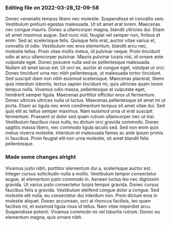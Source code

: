 

### Editing file on 2022-03-28_12-09-58

Donec venenatis tempus libero nec molestie. Suspendisse et convallis sem. Vestibulum pretium egestas malesuada. Ut sit amet erat lorem. Maecenas nec congue mauris. Donec a ullamcorper magna, blandit ultricies dui. Etiam sit amet maximus augue. Sed nunc nisl, feugiat vel semper non, finibus et enim. Sed ac scelerisque felis. Quisque felis erat, auctor vitae varius et, convallis id odio. Vestibulum nec eros elementum, blandit arcu nec, molestie tellus. Proin vitae mollis metus, id pulvinar neque. Proin tincidunt odio at arcu ullamcorper pulvinar. Mauris pulvinar turpis nisl, id ornare ante vulputate eget.
Donec posuere nulla sed ex pellentesque malesuada. Nullam sit amet lacus est. Ut orci ex, auctor at congue eget, volutpat ut orci. Donec tincidunt urna nec nibh pellentesque, ut malesuada tortor tincidunt. Sed suscipit diam non nibh euismod scelerisque. Maecenas placerat, libero quis interdum lobortis, lectus sapien tincidunt mi, quis ultricies quam lorem tempus nulla. Vivamus odio massa, pellentesque at vulputate eget, hendrerit semper ligula. Maecenas porttitor efficitur eros ut fermentum. Donec ultrices ultrices nulla ut luctus.
Maecenas pellentesque sit amet mi ut porta. Etiam ac ligula nec enim condimentum tempus sit amet vitae dui. Sed quis elit ac tellus semper maximus. Nam euismod urna ut erat suscipit fermentum. Praesent ut dolor sed quam rutrum ullamcorper nec ut nisi. Vestibulum faucibus risus nulla, eu dictum orci gravida commodo. Donec sagittis massa libero, nec commodo ligula iaculis sed. Sed non enim quis metus viverra molestie. Interdum et malesuada fames ac ante ipsum primis in faucibus. Proin feugiat elit non urna molestie, sit amet blandit felis pellentesque. 

### Made some changes alright

Vivamus justo nibh, porttitor elementum dui a, scelerisque auctor est. Integer cursus sollicitudin nulla a mollis. Vestibulum tempor consectetur augue, at elementum justo commodo in. Aenean luctus leo nec dignissim gravida. Ut varius justo consectetur turpis tempor gravida.
Donec cursus faucibus felis a gravida. Vestibulum eleifend congue dolor a congue. Sed molestie elit nulla, eu consectetur dui interdum non. Proin dictum eros in molestie aliquet. Donec accumsan, orci at rhoncus facilisis, leo quam facilisis mi, et euismod ligula risus id tellus. Nam vitae imperdiet arcu. Suspendisse potenti. Vivamus commodo mi vel lobortis rutrum. Donec eu elementum magna, quis ornare nibh.


